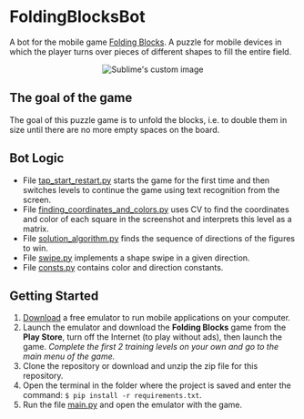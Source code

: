 # FoldingBlocksBot
A bot for the mobile game [Folding Blocks](https://apps.apple.com/us/app/folding-blocks/id1459650728). A puzzle for mobile devices in which the player turns over pieces of different shapes to fill the entire field.

<p align="center">
  <img src="https://github.com/Tsarevskay/FoldingBlocksBot/blob/main/images/levels.gif" alt="Sublime's custom image"/>
</p>

## The goal of the game
The goal of this puzzle game is to unfold the blocks, i.e. to double them in size until there are no more empty spaces on the board.

## Bot Logic
- File [tap_start_restart.py](https://github.com/Tsarevskay/FoldingBlocksBot/blob/main/tap_start_restart.py) starts the game for the first time and then switches levels to continue the game using text recognition from the screen.
- File [finding_coordinates_and_colors.py](https://github.com/Tsarevskay/FoldingBlocksBot/blob/main/finding_coordinates_and_colors.py) uses CV to find the coordinates and color of each square in the screenshot and interprets this level as a matrix.
- File [solution_algorithm.py](https://github.com/Tsarevskay/FoldingBlocksBot/blob/main/solution_algorithm.py) finds the sequence of directions of the figures to win.
- File [swipe.py](https://github.com/Tsarevskay/FoldingBlocksBot/blob/main/swipe.py) implements a shape swipe in a given direction.
- File [consts.py](https://github.com/Tsarevskay/FoldingBlocksBot/blob/main/consts.py) contains color and direction constants.

## Getting Started
1. [Download](https://www.bluestacks.com/ru/index.html) a free emulator to run mobile applications on your computer.
2. Launch the emulator and download the **Folding Blocks** game from the **Play Store**, turn off the Internet (to play without ads), then launch the game. *Complete the first 2 training levels on your own and go to the main menu of the game.*
3. Clone the repository or download and unzip the zip file for this repository.
4. Open the terminal in the folder where the project is saved and enter the command: `$ pip install -r requirements.txt`.
5. Run the file [main.py](https://github.com/Tsarevskay/FoldingBlocksBot/blob/main/main.py) and open the emulator with the game.
